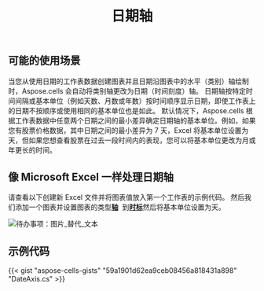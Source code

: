 ﻿---
title: 日期轴
type: docs
weight: 200
url: /zh/net/date-axis/
---
## **可能的使用场景**
当您从使用日期的工作表数据创建图表并且日期沿图表中的水平（类别）轴绘制时，Aspose.cells 会自动将类别轴更改为日期（时间刻度）轴。
日期轴按特定时间间隔或基本单位（例如天数、月数或年数）按时间顺序显示日期，即使工作表上的日期不按顺序或使用相同的基本单位也是如此。
默认情况下，Aspose.cells 根据工作表数据中任意两个日期之间的最小差异确定日期轴的基本单位。例如，如果您有股票价格数据，其中日期之间的最小差异为 7 天，Excel 将基本单位设置为天，但如果您想查看股票在过去一段时间内的表现，您可以将基本单位更改为月或年更长的时间。
## **像 Microsoft Excel 一样处理日期轴**
请查看以下创建新 Excel 文件并将图表值放入第一个工作表的示例代码。
然后我们添加一个图表并设置图表的类型[**轴**](https://reference.aspose.com/cells/net/aspose.cells.charts/axis) 
到[**时标**](https://reference.aspose.com/cells/net/aspose.cells.charts/axis/categorytype/)然后将基本单位设置为天。

![待办事项：图片_替代_文本](excel.png)
## **示例代码**
{{< gist "aspose-cells-gists" "59a1901d62ea9ceb08456a818431a898" "DateAxis.cs" >}}
